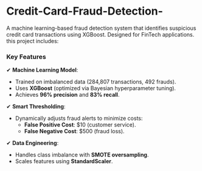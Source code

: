 # Credit-Card-Fraud-Detection-
A machine learning-based fraud detection system that identifies suspicious credit card transactions using XGBoost. Designed for FinTech applications.
this project includes: 

### Key Features 
✔ **Machine Learning Model**: 
   - Trained on imbalanced data (284,807 transactions, 492 frauds). 
   - Uses **XGBoost** (optimized via Bayesian hyperparameter tuning). 
   - Achieves **96% precision** and **83% recall**. 

✔ **Smart Thresholding**: 
   - Dynamically adjusts fraud alerts to minimize costs: 
     - **False Positive Cost**: $10 (customer service). 
     - **False Negative Cost**: $500 (fraud loss). 

✔ **Data Engineering**: 
   - Handles class imbalance with **SMOTE oversampling**. 
   - Scales features using **StandardScaler**. 
